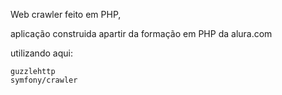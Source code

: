 Web crawler feito em PHP,

aplicação construida apartir da formação em PHP da alura.com

utilizando aqui:

    guzzlehttp
    symfony/crawler